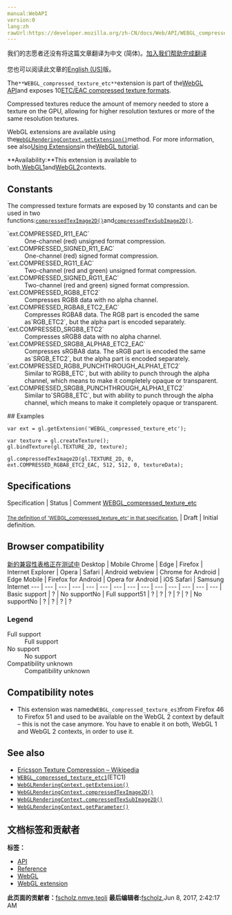 ```yaml
---
manual:WebAPI
version:0
lang:zh
rawUrl:https://developer.mozilla.org/zh-CN/docs/Web/API/WEBGL_compressed_texture_etc
---
```




<bdi>我们的志愿者还没有将这篇文章翻译为<bdi>中文 (简体)</bdi>。[加入我们帮助完成翻译](%19908 "")<br></br>您也可以阅读此文章的[English (US)](%19909 "")版。</bdi>






The`**WEBGL_compressed_texture_etc**`extension is part of the[WebGL API](%9901 "")and exposes 10[ETC/EAC compressed texture formats](%19911 "").



Compressed textures reduce the amount of memory needed to store a texture on the GPU, allowing for higher resolution textures or more of the same resolution textures.



WebGL extensions are available using the[`WebGLRenderingContext.getExtension()`](%9902 "The WebGLRenderingContext.getExtension() method enables a WebGL extension.")method. For more information, see also[Using Extensions](%9903 "")in the[WebGL tutorial](%9904 "").



**Availability:**This extension is available to both,[WebGL1](%9905 "This example demonstrates how to detect a WebGL rendering context and reports the result to the user.")and[WebGL2](%9906 "The WebGL2RenderingContext interface provides the OpenGL ES 3.0 rendering context for the drawing surface of an HTML <canvas> element.")contexts.



## Constants<a name="Constants"></a>


The compressed texture formats are exposed by 10 constants and can be used in two functions:[`compressedTexImage2D()`](%19850 "The WebGLRenderingContext.compressedTexImage2D()  and WebGL2RenderingContext.compressedTexImage3D() methods of the WebGL API specify a two- or three-dimensional texture image in a compressed format.")and[`compressedTexSubImage2D()`](%19851 "The WebGLRenderingContext.compressedTexSubImage2D() method of the WebGL API specifies a two-dimensional sub-rectangle for a texture image in a compressed format.").

<dl><dt id=''>`ext.COMPRESSED_R11_EAC`</dt><dd>One-channel (red) unsigned format compression.</dd><dt id=''>`ext.COMPRESSED_SIGNED_R11_EAC`</dt><dd>One-channel (red) signed format compression.</dd><dt id=''>`ext.COMPRESSED_RG11_EAC`</dt><dd>Two-channel (red and green) unsigned format compression.</dd><dt id=''>`ext.COMPRESSED_SIGNED_RG11_EAC`</dt><dd>Two-channel (red and green) signed format compression.</dd><dt id=''>`ext.COMPRESSED_RGB8_ETC2`</dt><dd>Compresses RGB8 data with no alpha channel.</dd><dt id=''>`ext.COMPRESSED_RGBA8_ETC2_EAC`</dt><dd>Compresses RGBA8 data. The RGB part is encoded the same as`RGB_ETC2`, but the alpha part is encoded separately.</dd><dt id=''>`ext.COMPRESSED_SRGB8_ETC2`</dt><dd>Compresses sRGB8 data with no alpha channel.</dd><dt id=''>`ext.COMPRESSED_SRGB8_ALPHA8_ETC2_EAC`</dt><dd>Compresses sRGBA8 data. The sRGB part is encoded the same as`SRGB_ETC2`, but the alpha part is encoded separately.</dd><dt id=''>`ext.COMPRESSED_RGB8_PUNCHTHROUGH_ALPHA1_ETC2`</dt><dd>Similar to`RGB8_ETC`, but with ability to punch through the alpha channel, which means to make it completely opaque or transparent.</dd><dt id=''>`ext.COMPRESSED_SRGB8_PUNCHTHROUGH_ALPHA1_ETC2`</dt><dd>Similar to`SRGB8_ETC`, but with ability to punch through the alpha channel, which means to make it completely opaque or transparent.</dd></dl>
## Examples<a name="Examples"></a>

```
var ext = gl.getExtension('WEBGL_compressed_texture_etc');

var texture = gl.createTexture();
gl.bindTexture(gl.TEXTURE_2D, texture);

gl.compressedTexImage2D(gl.TEXTURE_2D, 0, ext.COMPRESSED_RGBA8_ETC2_EAC, 512, 512, 0, textureData);
```

## Specifications<a name="Specifications"></a>
Specification | Status | Comment 
[WEBGL_compressed_texture_etc<br></br><small>The definition of &#39;WEBGL_compressed_texture_etc&#39; in that specification.</small>](%19921 "") | Draft | Initial definition. 


## Browser compatibility<a name="Browser_compatibility"></a>
[新的兼容性表格正在测试中<i></i>](%3360 "")
<abbr>Desktop<i></i></abbr> | <abbr>Mobile<i></i></abbr> 
<abbr>Chrome<i></i></abbr> | <abbr>Edge<i></i></abbr> | <abbr>Firefox<i></i></abbr> | <abbr>Internet Explorer<i></i></abbr> | <abbr>Opera<i></i></abbr> | <abbr>Safari<i></i></abbr> | <abbr>Android webview<i></i></abbr> | <abbr>Chrome for Android<i></i></abbr> | <abbr>Edge Mobile<i></i></abbr> | <abbr>Firefox for Android<i></i></abbr> | <abbr>Opera for Android<i></i></abbr> | <abbr>iOS Safari<i></i></abbr> | <abbr>Samsung Internet<i></i></abbr> 
 ---  |  ---  |  ---  |  ---  |  ---  |  ---  |  ---  |  ---  |  ---  |  ---  |  ---  |  ---  |  ---  |  ---  | 
Basic support | <abbr>?</abbr> | <abbr>No support</abbr>No | <abbr>Full support</abbr>51 | <abbr>?</abbr> | <abbr>?</abbr> | <abbr>?</abbr> | <abbr>?</abbr> | <abbr>?</abbr> | <abbr>No support</abbr>No | <abbr>?</abbr> | <abbr>?</abbr> | <abbr>?</abbr> | <abbr>?</abbr> 


### Legend<a name="Legend"></a>
<dl><dt id=''><abbr>Full support</abbr></dt><dd>Full support</dd><dt id=''><abbr>No support</abbr></dt><dd>No support</dd><dt id=''><abbr>Compatibility unknown</abbr></dt><dd>Compatibility unknown</dd></dl>

## Compatibility notes<a name="Compatibility_notes"></a>

* This extension was named`WEBGL_compressed_texture_es3`from Firefox 46 to Firefox 51 and used to be available on the WebGL 2 context by default – this is not the case anymore. You have to enable it on both, WebGL 1 and WebGL 2 contexts, in order to use it.

## See also<a name="See_also"></a>

* [Ericsson Texture Compression – Wikipedia](%19911 "")
* [`WEBGL_compressed_texture_etc1`](%19924 "The WEBGL_compressed_texture_etc1 extension is part of the WebGL API and exposes the ETC1 compressed texture format.")(ETC1)
* [`WebGLRenderingContext.getExtension()`](%9902 "The WebGLRenderingContext.getExtension() method enables a WebGL extension.")
* [`WebGLRenderingContext.compressedTexImage2D()`](%19850 "The WebGLRenderingContext.compressedTexImage2D()  and WebGL2RenderingContext.compressedTexImage3D() methods of the WebGL API specify a two- or three-dimensional texture image in a compressed format.")
* [`WebGLRenderingContext.compressedTexSubImage2D()`](%19851 "The WebGLRenderingContext.compressedTexSubImage2D() method of the WebGL API specifies a two-dimensional sub-rectangle for a texture image in a compressed format.")
* [`WebGLRenderingContext.getParameter()`](%10125 "The WebGLRenderingContext.getParameter() method of the WebGL API returns a value for the passed parameter name.")



## 文档标签和贡献者
**标签：**
* [API](%50 "")
* [Reference](%3381 "")
* [WebGL](%52 "")
* [WebGL extension](%9914 "")

**此页面的贡献者：**[fscholz](%60 ""),[nmve](%4863 ""),[teoli](%160 "")
**最后编辑者:**[fscholz](%60 ""),<time>Jun 8, 2017, 2:42:17 AM</time>


